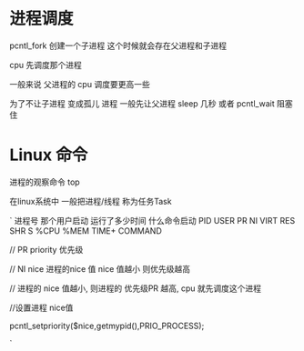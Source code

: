 # 进程调度

pcntl_fork 创建一个子进程  这个时候就会存在父进程和子进程

cpu 先调度那个进程

一般来说 父进程的 cpu 调度要更高一些

为了不让子进程 变成孤儿 进程 一般先让父进程 sleep 几秒 或者 pcntl_wait 阻塞住

# Linux 命令
 进程的观察命令  top
 
在linux系统中 一般把进程/线程 称为任务Task

`
进程号  那个用户启动                                            运行了多少时间  什么命令启动
 PID     USER      PR  NI    VIRT    RES    SHR S %CPU %MEM     TIME+     COMMAND

// PR priority 优先级

// NI nice 进程的nice 值  nice 值越小 则优先级越高

// 进程的 nice 值越小, 则进程的 优先级PR 越高, cpu 就先调度这个进程


//设置进程 nice值

pcntl_setpriority($nice,getmypid(),PRIO_PROCESS);

`